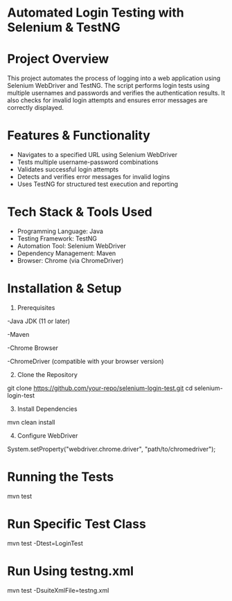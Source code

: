 # Automated Login Testing with Selenium & TestNG

# Project Overview

This project automates the process of logging into a web application using Selenium WebDriver and TestNG. The script performs login tests using multiple usernames and passwords and verifies the authentication results. It also checks for invalid login attempts and ensures error messages are correctly displayed.

# Features & Functionality

- Navigates to a specified URL using Selenium WebDriver
- Tests multiple username-password combinations
- Validates successful login attempts
- Detects and verifies error messages for invalid logins
- Uses TestNG for structured test execution and reporting

# Tech Stack & Tools Used
- Programming Language: Java
- Testing Framework: TestNG
- Automation Tool: Selenium WebDriver
- Dependency Management: Maven
- Browser: Chrome (via ChromeDriver)

# Installation & Setup

1. Prerequisites

-Java JDK (11 or later)

-Maven

-Chrome Browser

-ChromeDriver (compatible with your browser version)

2. Clone the Repository
   
git clone https://github.com/your-repo/selenium-login-test.git
cd selenium-login-test

3. Install Dependencies

mvn clean install

4. Configure WebDriver

System.setProperty("webdriver.chrome.driver", "path/to/chromedriver");

# Running the Tests

mvn test

# Run Specific Test Class

mvn test -Dtest=LoginTest

# Run Using testng.xml

mvn test -DsuiteXmlFile=testng.xml
